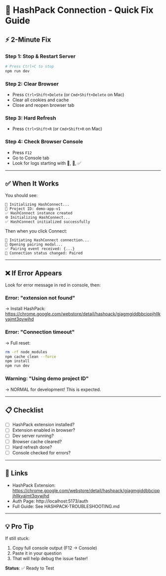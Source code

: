 # 🚀 HashPack Connection - Quick Fix Guide

## ⚡ 2-Minute Fix

### Step 1: Stop & Restart Server
```bash
# Press Ctrl+C to stop
npm run dev
```

### Step 2: Clear Browser
- Press `Ctrl+Shift+Delete` (or `Cmd+Shift+Delete` on Mac)
- Clear all cookies and cache
- Close and reopen browser tab

### Step 3: Hard Refresh
- Press `Ctrl+Shift+R` (or `Cmd+Shift+R` on Mac)

### Step 4: Check Browser Console
- Press `F12`
- Go to Console tab
- Look for logs starting with 🔄, 📱, ✅

---

## ✅ When It Works

You should see:
```
🔄 Initializing HashConnect...
📱 Project ID: demo-app-v1
✅ HashConnect instance created
🌐 Initializing HashConnect...
✅ HashConnect initialized successfully
```

Then when you click Connect:
```
🚀 Initiating HashConnect connection...
📲 Opening pairing modal...
✅ Pairing event received: {...}
📡 Connection status changed: Paired
```

---

## ❌ If Error Appears

Look for error message in red in console, then:

### Error: "extension not found"
→ Install HashPack: https://chrome.google.com/webstore/detail/hashpack/gjagmgiddbbciopjhllkyajmt3qywjhd

### Error: "Connection timeout"
→ Full reset:
```bash
rm -rf node_modules
npm cache clean --force
npm install
npm run dev
```

### Warning: "Using demo project ID"
→ NORMAL for development! This is expected.

---

## 📋 Checklist

- [ ] HashPack extension installed?
- [ ] Extension enabled in browser?
- [ ] Dev server running?
- [ ] Browser cache cleared?
- [ ] Hard refresh done?
- [ ] Console checked for errors?

---

## 🔗 Links

- HashPack Extension: https://chrome.google.com/webstore/detail/hashpack/gjagmgiddbbciopjhllkyajmt3qywjhd
- Auth Page: http://localhost:5173/auth
- Full Guide: See HASHPACK-TROUBLESHOOTING.md

---

## 💡 Pro Tip

If still stuck: 
1. Copy full console output (F12 → Console)
2. Paste it in your question
3. That will help debug the issue faster!

**Status**: ✅ Ready to Test
